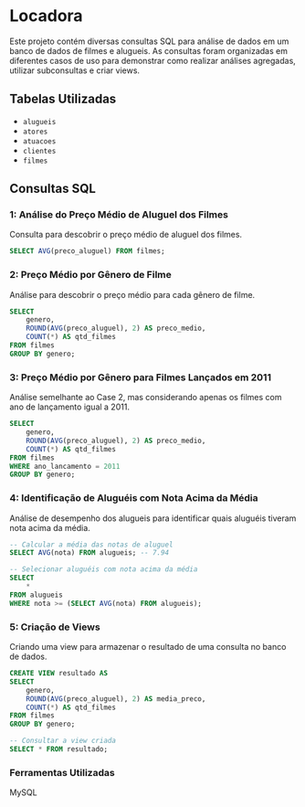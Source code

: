 # Locadora

Este projeto contém diversas consultas SQL para análise de dados em um banco de dados de filmes e alugueis. As consultas foram organizadas em diferentes casos de uso para demonstrar como realizar análises agregadas, utilizar subconsultas e criar views.

## Tabelas Utilizadas
- `alugueis`
- `atores`
- `atuacoes`
- `clientes`
- `filmes`

## Consultas SQL

###  1: Análise do Preço Médio de Aluguel dos Filmes
Consulta para descobrir o preço médio de aluguel dos filmes.
```sql
SELECT AVG(preco_aluguel) FROM filmes;
```
###  2: Preço Médio por Gênero de Filme
Análise para descobrir o preço médio para cada gênero de filme.
```sql
SELECT 
    genero,
    ROUND(AVG(preco_aluguel), 2) AS preco_medio,
    COUNT(*) AS qtd_filmes
FROM filmes
GROUP BY genero;
```

###  3: Preço Médio por Gênero para Filmes Lançados em 2011
Análise semelhante ao Case 2, mas considerando apenas os filmes com ano de lançamento igual a 2011.
```sql
SELECT
    genero,
    ROUND(AVG(preco_aluguel), 2) AS preco_medio,
    COUNT(*) AS qtd_filmes
FROM filmes 
WHERE ano_lancamento = 2011
GROUP BY genero;
```

###  4: Identificação de Aluguéis com Nota Acima da Média
Análise de desempenho dos alugueis para identificar quais aluguéis tiveram nota acima da média.
```sql
-- Calcular a média das notas de aluguel
SELECT AVG(nota) FROM alugueis; -- 7.94

-- Selecionar aluguéis com nota acima da média
SELECT 
    *    
FROM alugueis
WHERE nota >= (SELECT AVG(nota) FROM alugueis);
```

###  5: Criação de Views
Criando uma view para armazenar o resultado de uma consulta no banco de dados.
```sql
CREATE VIEW resultado AS
SELECT
    genero,
    ROUND(AVG(preco_aluguel), 2) AS media_preco,
    COUNT(*) AS qtd_filmes
FROM filmes
GROUP BY genero;

-- Consultar a view criada
SELECT * FROM resultado;
```

### Ferramentas Utilizadas
MySQL
